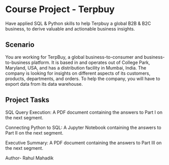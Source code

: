 #   Course Project - Terpbuy
Have applied SQL & Python skills to help Terpbuy a global B2B & B2C business, to derive valuable and actionable business insights.

## Scenario

You are working for TerpBuy, a global business-to-consumer and business-to-business platform. It is based in and operates out of College Park, Maryland, USA, and has a distribution facility in Mumbai, India. The company is looking for insights on different aspects of its customers, products, departments, and orders. To help the company, you will have to export data from its data warehouse.

## Project Tasks

SQL Query Execution: A PDF document containing the answers to Part I on the next segment.

Connecting Python to SQL: A Jupyter Notebook containing the answers to Part II on the next segment.

Executive Summary: A PDF document containing the answers to Part III on the next segment.




Author- Rahul Mahadik
